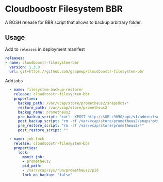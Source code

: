 # Cloudboostr Filesystem BBR

A BOSH release for BBR script that allows to backup arbitrary folder.

## Usage

Add to `releases` in deployment manifest
```YAML
releases:
- name: cloudboostr-filesystem-bbr
  version: 1.3.0
  url: git+https://github.com/grapeup/cloudboostr-filesystem-bbr
```

Add jobs
```YAML
  - name: filesystem-backup-restorer
    release: cloudboostr-filesystem-bbr
    properties:
      backup_path: /var/vcap/store/prometheus2/snapshot/*
      restore_path: /var/vcap/store/prometheus2
      backup_name: prometheus2
      pre_backup_script: "curl -XPOST http://$URL:9090/api/v1/admin/tsdb/snapshot?skip_head=true"
      post_backup_script: "rm -rf /var/vcap/store/prometheus2/snapshots/*"
      pre_restore_script: "rm -rf /var/vcap/store/prometheus2/*"
      post_restore_script: ""

  - name: job-lock
    release: cloudboostr-filesystem-bbr
    properties:
      lock:
        monit_job:
        - prometheus2
        pid_path:
        - /var/vcap/sys/run/prometheus2/pid
        lock_on_backup: "false"
```


